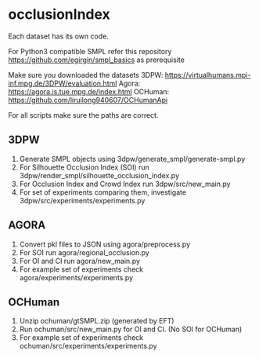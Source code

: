 # occlusionIndex

Each dataset has its own code. 

For Python3 compatible SMPL refer this repository https://github.com/egirgin/smpl_basics as prerequisite

Make sure you downloaded the datasets 
3DPW: https://virtualhumans.mpi-inf.mpg.de/3DPW/evaluation.html
Agora: https://agora.is.tue.mpg.de/index.html
OCHuman: https://github.com/liruilong940607/OCHumanApi


For all scripts make sure the paths are correct.

## 3DPW
1. Generate SMPL objects using 3dpw/generate_smpl/generate-smpl.py
2. For Silhouette Occlusion Index (SOI) run 3dpw/render_smpl/silhouette_occlusion_index.py
3. For Occlusion Index and Crowd Index run 3dpw/src/new_main.py
4. For set of experiments comparing them, investigate 3dpw/src/experiments/experiments.py

## AGORA
1. Convert pkl files to JSON using agora/preprocess.py
2. For SOI run agora/regional_occlusion.py
3. For OI and CI run agora/new_main.py
4. For example set of experiments check agora/experiments/experiments.py

## OCHuman
1. Unzip ochuman/gtSMPL.zip (generated by EFT)
2. Run ochuman/src/new_main.py for OI and CI. (No SOI for OCHuman)
3. For example set of experiments check ochuman/src/experiments/experiments.py